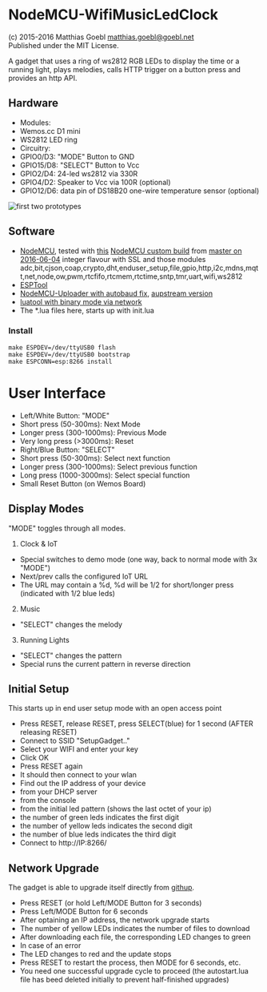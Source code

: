 NodeMCU-WifiMusicLedClock
=========================
(c) 2015-2016 Matthias Goebl <matthias.goebl@goebl.net>  
Published under the MIT License.

A gadget that uses a ring of ws2812 RGB LEDs to display the time or a running light,
plays melodies, calls HTTP trigger on a button press and provides an http API.


Hardware
---------

- Modules:
 - Wemos.cc D1 mini
 - WS2812 LED ring
- Circuitry:
 - GPIO0/D3: "MODE" Button to GND
 - GPIO15/D8: "SELECT" Button to Vcc
 - GPIO2/D4: 24-led ws2812 via 330R
 - GPIO4/D2: Speaker to Vcc via 100R (optional)
 - GPIO12/D6: data pin of DS18B20 one-wire temperature sensor (optional)

![first two prototypes](wifimusicledclocks.jpg?raw=true "first two prototypes")

Software
--------
- [NodeMCU](https://github.com/nodemcu/nodemcu-firmware), tested with
 [this](https://github.com/matgoebl/nodemcu-wifimusicledclock/releases/download/v2.0/nodemcu-master-25-modules-2016-06-04-14-47-40-integer.bin)
 [NodeMCU custom build](http://nodemcu-build.com/) from [master on 2016-06-04](https://github.com/nodemcu/nodemcu-firmware/commit/cdaf6344457ae427d8c06ac28a645047f9e0f588)
 integer flavour with SSL and those modules adc,bit,cjson,coap,crypto,dht,enduser_setup,file,gpio,http,i2c,mdns,mqtt,net,node,ow,pwm,rtcfifo,rtcmem,rtctime,sntp,tmr,uart,wifi,ws2812
- [ESPTool](https://github.com/themadinventor/esptool)
- [NodeMCU-Uploader with autobaud fix](https://github.com/matgoebl/nodemcu-uploader), [aupstream version](https://github.com/kmpm/nodemcu-uploader)
- [luatool with binary mode via network](https://github.com/matgoebl/luatool)
- The *.lua files here, starts up with init.lua

### Install
    make ESPDEV=/dev/ttyUSB0 flash
    make ESPDEV=/dev/ttyUSB0 bootstrap
    make ESPCONN=esp:8266 install


User Interface
==============
- Left/White Button: "MODE"
 - Short press (50-300ms): Next Mode
 - Longer press (300-1000ms): Previous Mode
 - Very long press (>3000ms): Reset
- Right/Blue Button: "SELECT"
 - Short press (50-300ms): Select next function
 - Longer press (300-1000ms): Select previous function
 - Long press (1000-3000ms): Select special function
- Small Reset Button (on Wemos Board)


Display Modes
-------------
"MODE" toggles through all modes.

1. Clock & IoT
 - Special switches to demo mode (one way, back to normal mode with 3x "MODE")
 - Next/prev calls the configured IoT URL
 - The URL may contain a %d, %d will be 1/2 for short/longer press (indicated with 1/2 blue leds)
2. Music
 - "SELECT" changes the melody
3. Running Lights
 - "SELECT" changes the pattern
 - Special runs the current pattern in reverse direction


Initial Setup
-------------
This starts up in end user setup mode with an open access point

- Press RESET, release RESET, press SELECT(blue) for 1 second (AFTER releasing RESET)
- Connect to SSID "SetupGadget.."
- Select your WIFI and enter your key
- Click OK
- Press RESET again
- It should then connect to your wlan
- Find out the IP address of your device
 - from your DHCP server
 - from the console
 - from the initial led pattern (shows the last octet of your ip)
  - the number of green leds indicates the first digit
  - the number of yellow leds indicates the second digit
  - the number of blue leds indicates the third digit
- Connect to http://IP:8266/



Network Upgrade
---------------
The gadget is able to upgrade itself directly from [githup](https://github.com/matgoebl/nodemcu-wifimusicledclock/blob/master/updater.lua).

- Press RESET (or hold Left/MODE Button for 3 seconds)
- Press Left/MODE Button for 6 seconds
- After optaining an IP address, the network upgrade starts
- The number of yellow LEDs indicates the number of files to download
- After downloading each file, the corresponding LED changes to green
- In case of an error
 - The LED changes to red and the update stops
 - Press RESET to restart the process, then MODE for 6 seconds, etc.
 - You need one successful upgrade cycle to proceed (the autostart.lua file has beed deleted initially to prevent half-finished upgrades)
